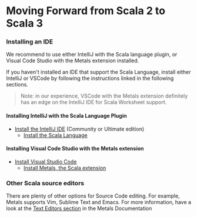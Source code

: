 # Moving Forward from Scala 2 to Scala 3

### Installing an IDE

We recommend to use either IntelliJ with the Scala language plugin, or Visual Code
Studio with the Metals extension installed.

If you haven't installed an IDE that support the Scala Language, install either
IntelliJ or VSCode by following the instructions linked in the following sections.

> Note: in our experience, VSCode with the Metals extension definitely has an edge on the
> IntelliJ IDE for Scala Worksheet support.

#### Installing IntelliJ with the Scala Language Plugin

* [Install the IntelliJ IDE](https://www.jetbrains.com/help/idea/installation-guide.html#standalone) (Community or Ultimate edition)
    * [Install the Scala Language](https://www.jetbrains.com/help/idea/discover-intellij-idea-for-scala.html)

#### Installing Visual Code Studio with the Metals extension

* [Install Visual Studio Code](https://code.visualstudio.com/docs/setup/setup-overview)
    * [Install Metals, the Scala extension](https://scalameta.org/metals/docs/editors/vscode/)

### Other Scala source editors

There are plenty of other options for Source Code editing. For example, Metals supports Vim, Sublime Text and Emacs. For more information, have a look at the [Text Editors section](https://scalameta.org/metals/docs) in the Metals Documentation